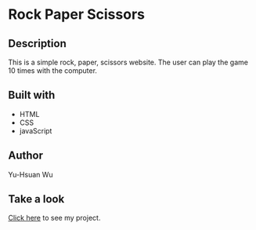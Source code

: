 # Rock Paper Scissors

## Description
This is a simple rock, paper, scissors website. The user can play the game 10 times with the computer.

## Built with
* HTML
* CSS
* javaScript

## Author
Yu-Hsuan Wu

## Take a look
[Click here](https://demiwu96.github.io/Rock_Paper_Scissor/) to see my project.
